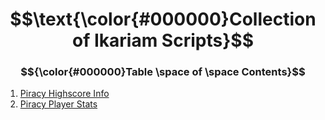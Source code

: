 <div align="center">

# $$\text{\color{#000000}Collection of Ikariam Scripts}$$

</div>

### $${\color{#000000}Table \space of \space Contents}$$
1. [Piracy Highscore Info](piracy-highscore-info/)
2. [Piracy Player Stats](piracy-player-stats/)
